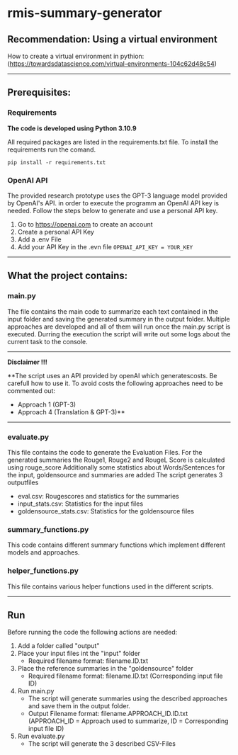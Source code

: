 # rmis-summary-generator

## Recommendation: Using a virtual environment

How to create a virtual environment in pythion: (https://towardsdatascience.com/virtual-environments-104c62d48c54)

---

## Prerequisites:

### Requirements

**The code is developed using Python 3.10.9**

All required packages are listed in the requirements.txt file. To install the requirements run the comand. 

`pip install -r requirements.txt`

### OpenAI API

The provided research prototype uses the GPT-3 language model provided by OpenAI's API.
in order to execute the programm an OpenAI API key is needed. 
Follow the steps below to generate and use a personal API key.

1. Go to https://openai.com to create an account
2. Create a personal API Key
3. Add a .env File
4. Add your API Key in the .evn file `OPENAI_API_KEY = YOUR_KEY`

---

## What the project contains:

### main.py

The file contains the main code to summarize each text contained in the input folder and saving the generated summary in the output folder.
Multiple approaches are developed and all of them will run once the main.py script is executed. 
Durring the execution the script will write out some logs about the current task to the console. 

---

**Disclaimer !!!**

**The script uses an API provided by openAI which generatescosts. Be carefull how to use it. 
To avoid costs the following approaches need to be commented out: 
- Approach 1 (GPT-3)
- Approach 4 (Translation & GPT-3)**

---

### evaluate.py

This file contains the code to generate the Evaluation Files. 
For the generated summaries the Rouge1, Rouge2 and RougeL Score is calculated using rouge_score
Additionally some statistics about Words/Sentences for the input, goldensource and summaries are added
The script generates 3 outputfiles
   - eval.csv: Rougescores and statistics for the summaries
   - input_stats.csv: Statistics for the input files
   - goldensource_stats.csv: Statistics for the goldensource files

### summary_functions.py

This code contains different summary functions which implement different models and approaches. 

### helper_functions.py

This file contains various helper functions used in the different scripts. 

---

## Run

Before running the code the following actions are needed: 

1. Add a folder called "output"
2. Place your input files int the "input" folder
    * Required filename format: filename.ID.txt
3. Place the reference summaries in the "goldensource" folder
    * Required filename format: filename.ID.txt  (Corresponding input file ID)
4. Run main.py
    * The script will generate summaries using the described approaches and save them in the output folder. 
    * Output Filename format: filename.APPROACH_ID.ID.txt (APPROACH_ID = Approach used to summarize, ID = Corresponding input file ID)
5. Run evaluate.py
    * The script will generate the 3 described CSV-Files
